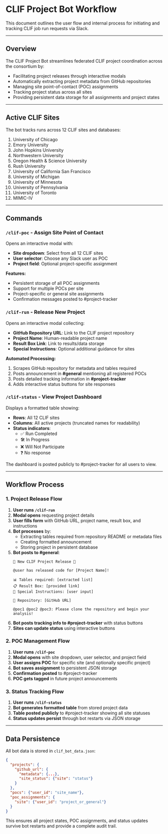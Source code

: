 # CLIF Project Bot Workflow

This document outlines the user flow and internal process for initiating and tracking CLIF job run requests via Slack.

---

## Overview

The CLIF Project Bot streamlines federated CLIF project coordination across the consortium by:
- Facilitating project releases through interactive modals
- Automatically extracting project metadata from GitHub repositories
- Managing site point-of-contact (POC) assignments
- Tracking project status across all sites
- Providing persistent data storage for all assignments and project states

---

## Active CLIF Sites

The bot tracks runs across 12 CLIF sites and databases:

1. University of Chicago
2. Emory University
3. John Hopkins University
4. Northwestern University
5. Oregon Health & Science University
6. Rush University
7. University of California San Francisco
8. University of Michigan
9. University of Minnesota
10. University of Pennsylvania
11. University of Toronto
12. MIMIC-IV

---

## Commands

### `/clif-poc` - Assign Site Point of Contact

Opens an interactive modal with:
- **Site dropdown**: Select from all 12 CLIF sites
- **User selector**: Choose any Slack user as POC
- **Project field**: Optional project-specific assignment

**Features:**
- Persistent storage of all POC assignments
- Support for multiple POCs per site
- Project-specific or general site assignments
- Confirmation messages posted to #project-tracker

### `/clif-run` - Release New Project

Opens an interactive modal collecting:
- **GitHub Repository URL**: Link to the CLIF project repository
- **Project Name**: Human-readable project name
- **Result Box Link**: Link to results/data storage
- **Special Instructions**: Optional additional guidance for sites

**Automated Processing:**
1. Scrapes GitHub repository for metadata and tables required
2. Posts announcement in **#general** mentioning all registered POCs
3. Posts detailed tracking information in **#project-tracker**
4. Adds interactive status buttons for site responses

### `/clif-status` - View Project Dashboard

Displays a formatted table showing:
- **Rows**: All 12 CLIF sites
- **Columns**: All active projects (truncated names for readability)
- **Status indicators**:
  - ✅ Run Completed
  - 🛠 In Progress  
  - ❌ Will Not Participate
  - ❓ No response

The dashboard is posted publicly to #project-tracker for all users to view.

---

## Workflow Process

### 1. Project Release Flow

1. **User runs `/clif-run`**
2. **Modal opens** requesting project details
3. **User fills form** with GitHub URL, project name, result box, and instructions
4. **Bot processes** by:
   - Extracting tables required from repository README or metadata files
   - Creating formatted announcement
   - Storing project in persistent database
5. **Bot posts to #general**:
   ```
   🚀 New CLIF Project Release 🚀
   
   @user has released code for [Project Name]!
   
   📊 Tables required: [extracted list]
   📋 Result Box: [provided link] 
   🔧 Special Instructions: [user input]
   
   🔗 Repository: [GitHub URL]
   
   @poc1 @poc2 @poc3: Please clone the repository and begin your analysis!
   ```
6. **Bot posts tracking info to #project-tracker** with status buttons
7. **Sites can update status** using interactive buttons

### 2. POC Management Flow

1. **User runs `/clif-poc`**
2. **Modal opens** with site dropdown, user selector, and project field
3. **User assigns POC** for specific site (and optionally specific project)
4. **Bot saves assignment** to persistent JSON storage
5. **Confirmation posted** to #project-tracker
6. **POC gets tagged** in future project announcements

### 3. Status Tracking Flow

1. **User runs `/clif-status`**  
2. **Bot generates formatted table** from stored project data
3. **Table posted publicly** to #project-tracker showing all site statuses
4. **Status updates persist** through bot restarts via JSON storage

---

## Data Persistence

All bot data is stored in `clif_bot_data.json`:

```json
{
  "projects": {
    "github_url": {
      "metadata": {...},
      "site_status": {"site": "status"}
    }
  },
  "pocs": {"user_id": "site_name"},
  "poc_assignments": {
    "site": {"user_id": "project_or_general"}
  }
}
```

This ensures all project states, POC assignments, and status updates survive bot restarts and provide a complete audit trail.


